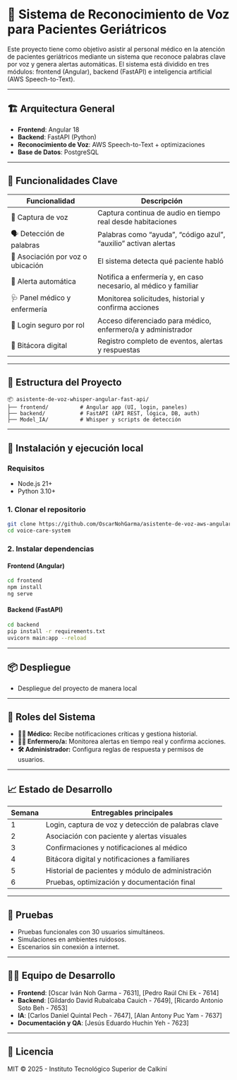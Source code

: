 # 🧠 Sistema de Reconocimiento de Voz para Pacientes Geriátricos

Este proyecto tiene como objetivo asistir al personal médico en la atención de pacientes geriátricos mediante un sistema que reconoce palabras clave por voz y genera alertas automáticas. El sistema está dividido en tres módulos: frontend (Angular), backend (FastAPI) e inteligencia artificial (AWS Speech-to-Text).

---

## 🏗️ Arquitectura General

- **Frontend**: Angular 18
- **Backend**: FastAPI (Python)
- **Reconocimiento de Voz**: AWS Speech-to-Text + optimizaciones
- **Base de Datos**: PostgreSQL

---

## 🔑 Funcionalidades Clave

| Funcionalidad | Descripción |
|---------------|-------------|
| 🎤 Captura de voz | Captura continua de audio en tiempo real desde habitaciones |
| 🗣️ Detección de palabras | Palabras como “ayuda”, “código azul”, “auxilio” activan alertas |
| 🧍 Asociación por voz o ubicación | El sistema detecta qué paciente habló |
| 📣 Alerta automática | Notifica a enfermería y, en caso necesario, al médico y familiar |
| 🩺 Panel médico y enfermería | Monitorea solicitudes, historial y confirma acciones |
| 🔐 Login seguro por rol | Acceso diferenciado para médico, enfermero/a y administrador |
| 🧾 Bitácora digital | Registro completo de eventos, alertas y respuestas |

---

## 📁 Estructura del Proyecto

```
📦 asistente-de-voz-whisper-angular-fast-api/
├── frontend/          # Angular app (UI, login, paneles)
├── backend/           # FastAPI (API REST, lógica, DB, auth)
├── Model_IA/          # Whisper y scripts de detección
```

---

## 🚀 Instalación y ejecución local

### Requisitos

- Node.js 21+
- Python 3.10+

### 1. Clonar el repositorio

```bash
git clone https://github.com/OscarNohGarma/asistente-de-voz-aws-angular-fast-api.git
cd voice-care-system
```

### 2. Instalar dependencias

#### Frontend (Angular)
```bash
cd frontend
npm install
ng serve
```

#### Backend (FastAPI)
```bash
cd backend
pip install -r requirements.txt
uvicorn main:app --reload
```

---

## 📦 Despliegue

- Despliegue del proyecto de manera local

---

## 👥 Roles del Sistema

- **🧑‍⚕️ Médico:** Recibe notificaciones críticas y gestiona historial.
- **👩‍⚕️ Enfermero/a:** Monitorea alertas en tiempo real y confirma acciones.
- **🛠️ Administrador:** Configura reglas de respuesta y permisos de usuarios.

---

## 📈 Estado de Desarrollo

| Semana | Entregables principales |
|--------|-------------------------|
| 1      | Login, captura de voz y detección de palabras clave |
| 2      | Asociación con paciente y alertas visuales |
| 3      | Confirmaciones y notificaciones al médico |
| 4      | Bitácora digital y notificaciones a familiares |
| 5      | Historial de pacientes y módulo de administración |
| 6      | Pruebas, optimización y documentación final |

---

## 🧪 Pruebas

- Pruebas funcionales con 30 usuarios simultáneos.
- Simulaciones en ambientes ruidosos.
- Escenarios sin conexión a internet.

---

## 👨‍💻 Equipo de Desarrollo

- **Frontend**: [Oscar Iván Noh Garma - 7631], [Pedro Raúl Chi Ek - 7614]
- **Backend**: [Gildardo David Rubalcaba Cauich - 7649], [Ricardo Antonio Soto Beh - 7653]
- **IA**: [Carlos Daniel Quintal Pech - 7647], [Alan Antony Puc Yam - 7637]
- **Documentación y QA**: [Jesús Eduardo Huchin Yeh - 7623]

---

## 📄 Licencia

MIT © 2025 - Instituto Tecnológico Superior de Calkiní
